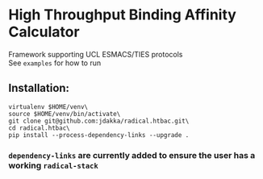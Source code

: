 
# High Throughput Binding Affinity Calculator 

Framework supporting UCL ESMACS/TIES protocols \
See `examples` for how to run

## Installation: 
```
virtualenv $HOME/venv\
source $HOME/venv/bin/activate\
git clone git@github.com:jdakka/radical.htbac.git\
cd radical.htbac\
pip install --process-dependency-links --upgrade . 
```
### `dependency-links` are currently added to ensure the user has a working `radical-stack`



